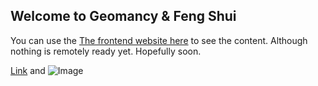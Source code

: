 ## Welcome to Geomancy & Feng Shui

You can use the [The frontend website here](https://pevsner.github.io/geomancy/) to see the content.
Although nothing is remotely ready yet.
Hopefully soon.




[Link](url) and ![Image](src)
```

